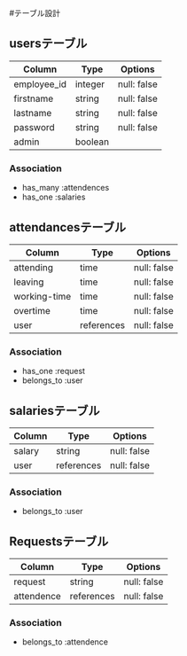 #テーブル設計

## usersテーブル

| Column      | Type    | Options     |
| ----------- | ------- | ----------- |
| employee_id | integer | null: false |
| firstname   | string  | null: false |
| lastname    | string  | null: false |
| password    | string  | null: false |
| admin       | boolean |             |

### Association

- has_many :attendences
- has_one :salaries

## attendancesテーブル

| Column       | Type       | Options     |
| ------------ | ---------- | ----------- |
| attending    | time       | null: false |
| leaving      | time       | null: false |
| working-time | time       | null: false |
| overtime     | time       | null: false |
| user         | references | null: false |

### Association

 - has_one :request
 - belongs_to :user

## salariesテーブル

| Column | Type       | Options     |
| ------ | ---------- | ----------- |
| salary | string     | null: false |
| user   | references | null: false |

### Association

 - belongs_to :user

## Requestsテーブル

| Column      | Type       | Options     |
| ----------- | ---------- | ----------- |
| request     | string     | null: false |
| attendence  | references | null: false |

### Association

- belongs_to :attendence
